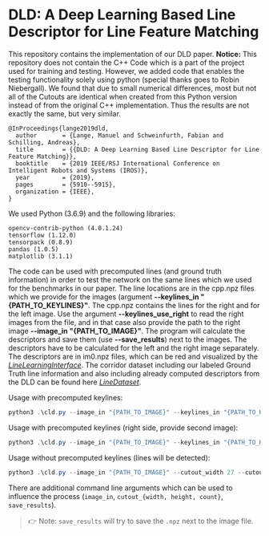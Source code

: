 # DLD: A Deep Learning Based Line Descriptor for Line Feature Matching #

This repository contains the implementation of our DLD paper.
**Notice:** This repository does not contain the C++ Code which is a part of the project used for training and testing.
However, we added code that enables the testing functionality solely using python (special thanks goes to Robin Niebergall).
We found that due to small numerical differences, most but not all of the Cutouts are identical when created from this Python version instead of from the original C++ implementation.
Thus the results are not exactly the same, but very similar.

```
@InProceedings{lange2019dld,
  author       = {Lange, Manuel and Schweinfurth, Fabian and Schilling, Andreas},
  title        = {{DLD: A Deep Learning Based Line Descriptor for Line Feature Matching}},
  booktitle    = {2019 IEEE/RSJ International Conference on Intelligent Robots and Systems (IROS)},
  year         = {2019},
  pages        = {5910--5915},
  organization = {IEEE},
}
```

We used Python (3.6.9) and the following libraries:
```
opencv-contrib-python (4.0.1.24)
tensorflow (1.12.0)
tensorpack (0.8.9)
pandas (1.0.5)
matplotlib (3.1.1)
```

The code can be used with precomputed lines (and ground truth information) in order to test the network on the same lines which we used for the benchmarks in our paper.
The line locations are in the cpp.npz files which we provide for the images (argument **--keylines_in "{PATH_TO_KEYLINES}"**. The cpp.npz contains the lines for the right and for the left image. Use the argument **--keylines_use_right** to read the right images from the file, and in that case also provide the path to the right image **--image_in "{PATH_TO_IMAGE}"**.
The program will calculate the descriptors and save them (use **--save_results**) next to the images. The descriptors have to be calculated for the left and the right image separately. The descriptors are in im0.npz files, which can be red and visualized by the [*LineLearningInterface*](https://github.com/manuellange/LineLearningInterface).
The corridor dataset including our labeled Ground Truth line information and also including already computed descriptors from the DLD can be found here [*LineDataset*](https://github.com/manuellange/LineDataset).

Usage with precomputed keylines:
```powershell
python3 .\cld.py --image_in "{PATH_TO_IMAGE}" --keylines_in "{PATH_TO_KEYLINES}" --cutout_width 27 --cutout_height 100 --gpu 0 test "{PATH_TO_MODEL}" -n 1 --depth 10 --debug --min_len 15 --fixed_length --save_results
```

Usage with precomputed keylines (right side, provide second image):
```powershell
python3 .\cld.py --image_in "{PATH_TO_IMAGE}" --keylines_in "{PATH_TO_KEYLINES}" --keylines_use_right --cutout_width 27 --cutout_height 100 --gpu 0 test "{PATH_TO_MODEL}" -n 1 --depth 10 --debug --min_len 15 --fixed_length --save_results
```

Usage without precomputed keylines (lines will be detected):
```powershell
python3 .\cld.py --image_in "{PATH_TO_IMAGE}" --cutout_width 27 --cutout_height 100 --gpu 0 test "{PATH_TO_MODEL}" -n 1 --depth 10 --debug --min_len 25 --fixed_length --save_results
```

There are additional command line arguments which can be used to influence the process (`image_in`, `cutout_{width, height, count}`, `save_results`).
> 👉 Note: `save_results` will try to save the `.npz` next to the image file.
